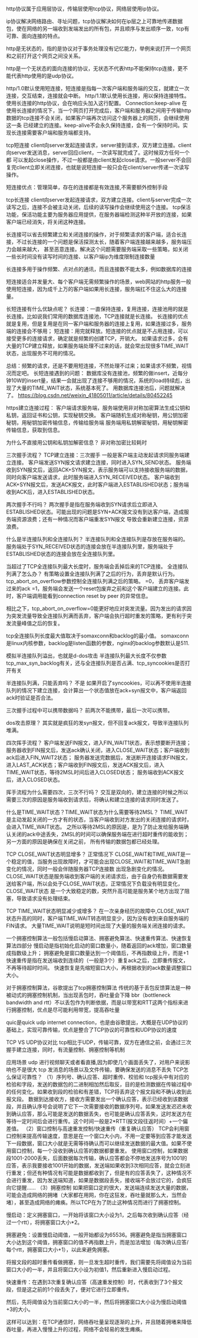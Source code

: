 

http协议属于应用层协议，传输层使用tcp协议，网络层使用ip协议。

ip协议解决网络路由、寻址问题，tcp协议解决如何在ip层之上可靠地传递数据包，使在网络的另一端收到发端发出的所有包，并且顺序与发出顺序一致，tcp有可靠、面向连接的特点。


http是无状态的，指的是协议对于事务处理没有记忆能力，举例来说打开一个网页和之前打开这个网页之间没关系。

http是一个无状态的面向连接的协议，无状态不代表http不能保持tcp连接，更不能代表http使用的是udp协议。


http/1.0默认使用短连接，短连接是指每一次客户端和服务端的交互，就建立一次连接，交互结束，连接就会中断。
http/1.1默认使用长连接，用以保持连接特性。使用长连接的http协议，会在响应头加入这行配置。
Connection:keep-alive
在使用长连接的情况下，当一个网页打开完成后，客户端和服务器之间用于传输http数据的tcp连接不会关闭，如果客户端再次访问这个服务器上的网页，会继续使用这一条
已经建立的连接。keep-alive不会永久保持连接，会有一个保持时间。实现长连接需要客户端和服务端都支持。

tcp短连接
client向server发起连接请求，server接到请求，双方建立连接。client向server发送消息，server回应client，一次读写就完成了。这时候双方任何一个都
可以发起close操作，不过一般都是由client发起close请求。一般server不会回复完client立即关闭连接，也就是说短连接一般只会在client/server传递一次读写操作。

短连接优点：管理简单，存在的连接都是有效连接,不需要额外控制手段

tcp长连接
client向server发起连接请求，双方建立连接。client与server完成一次读写之后，连接不会被主动关闭，后续的读写操作会继续使用这个连接。
tcp保活功能，保活功能主要为服务器应用提供，在服务器端检测这种半开放的连接，如果客户端已经消失，将关闭这种连接。


长连接可以省去频繁建立和关闭连接的操作，对于频繁请求的客户端，适合长连接，不过长连接的一个问题是保活探测太长，随着客户端连接越来越多，服务端压力会越来越大，
甚至恶意连接。解决这个问题需要服务端采取一些策略，如关闭一些长时间没有读写时间的连接、以客户端ip为维度限制连接数量


长连接多用于操作频繁、点对点的通讯，而且连接数不能太多，例如数据库的连接

短连接适合并发量大、每个客户端无需频繁操作的场景，web网站的http服务一般使用短连接，因为成千上万的客户端如果用长连接，服务端扛不住这么大的连接量。

长短连接有什么优缺点呢？
长连接：一直保持连接，复用连接，连接池用的就是长连接。比如说我们常用的数据库连接池，TCP连接就是长连接。
长连接的优点就是复用，但是复用是在同一客户端和服务器的连接上复用，如果连接过多，服务端的连接会不够用；
短连接：用完就释放。短连接的优点就是不占用连接，可以接受更多的连接请求，确定就是频繁的创建TCP，开销大。
如果请求过多，会有大量的TCP建立释放，如果服务端处理不过来的话，就会常出现很多TIME_WAIT 状态，出现服务不可用的情况。

总结：频繁的请求，还是不要用短连接，不然处理不过来；如果请求不频繁，视情况而定吧。
长短连接遇到的问题： 数据库没有连接池，频繁的做insert，近每分钟10W的insert量，结果一会就出现了连接不够用的情况，系统的load持续彪，出现了大量的TIME_WAIT状态，系统基本死了。 
用数据库连接池后，问题就解决了。
https://blog.csdn.net/weixin_41805011/article/details/80452245

https建立连接过程：
客户端请求服务端，服务端使用非对称加密算法生成公钥和私钥，返回证书和公钥，实现秘钥交换。
客户端随机生成对称秘钥，用公钥加密秘钥，用秘钥加密传输信息，传输给服务端
服务端用私钥解密秘钥，用秘钥解密传输信息，获取到信息。

为什么不直接用公钥和私钥加解密信息？ 
非对称加密比较耗时


三次握手流程？
TCP建立连接：三次握手
一般是客户端主动发起请求同服务端建立连接。
客户端发送SYN报文请求建立连接，同时进入SYN_SEND状态。
服务端收到SYN报文后，返回ACK+SYN报文，表示服务端可以支持接收服务端的数据，同时向客户端发送请求，此时服务端进入SYN_RECEIVED状态。
客户端收到ACK+SYN报文后，发送ACK报文，此时客户端进入ESTABLISHED状态；服务端收到ACK后，进入ESTABLISHED状态。


两次握手不行吗？ 
两次握手是指在服务端收到SYN请求后立即进入ESTABLISHED状态。可能出现的问题是SYN+ACK报文没有到达客户端，造成服务端资源浪费；还有一种情况而客户端重发SYN报文
导致会重新建立连接，资源浪费。


什么是半连接队列和全连接队列？
半连接队列和全连接队列是存放在服务端的。
服务端处于SYN_RECEIVED状态的连接会放在半连接队列里，服务端处于ESTABLISHED状态的连接会放在全连接队列里。

当超过了TCP全连接队列最大长度时，服务端会丢掉后来的TCP连接。
全连接队列满了怎么办？
有策略设置全连接队列满了之后的行为，丢弃是默认行为。
tcp_abort_on_overflow参数控制全连接队列满之后的策略。
=0， 丢弃客户端发过来的ack
=1，服务端会发送一个reset包废弃之前和这个客户端建立的连接。此时，客户端调用能看到connection reset by peer 的异常信息。

相比之下，tcp_abort_on_overflow=0能更好地应对突发流量。因为发出的请求因为突发流量导致全连接队列满而丢弃，客户端会执行超时重发的策略，更有利于突发流量峰值之后的恢复。

tcp全连接队列长度最大值取决于somaxconn和backlog的最小值。
somaxconn是linux内核参数，backlog是listen函数的参数，nginx的backlog参数默认是511.

模拟半连接队列溢出，也就是d-dos攻击
半连接队列最大长度不仅参数tcp_max_syn_backlog有关，还与全连接队列是否占满、tcp_syncookies是否打开有关


半连接队列满，只能丢弃吗？ 
不是 如果开启了syncookies，可以再不使用半连接队列的情况下建立连接，会计算出一个状态值放在ack+syn报文中，客户端返回ack时验证是否合法。

三次握手过程中可以携带数据吗？
前两次不能携带，最后一次可以携带。

dos攻击原理？
其实就是疯狂的发syn报文，但不回复ack报文，导致半连接队列堆满。

四次挥手流程？
客户端发送FIN报文，进入FIN_WAIT1状态，表示想要断开连接；服务器收到FIN报文后，发送ack确认关闭，进入CLOSE_WAIT状态；客户端收到ack后进入FIN_WAIT2状态；
服务器发送完数据后，发送断开连接请求FIN报文，进入LAST_ACK状态；客户端收到FIN报文后，发送ACK报文后，进入TIME_WAIT状态，等待2MSL时间后进入CLOSED状态；
服务端收到ACK报文后，进入CLOSED状态。

挥手流程为什么需要四次，三次不行吗？
交互是双向的，建立连接的时候之所以需要三次的原因是服务端收到请求后，将确认和建立连接的请求同时发送了。

什么是TIME_WAIT状态？TIME_WAIT状态为什么需要等待2MSL？
TIME_WAIT是主动发起关闭的一方才有的状态，当客户端收到对方发出的关闭连接的请求时，会进入TIME_WAIT状态。
之所以等待2MSL的原因是，是为了防止发给服务端确认关闭的ack中途丢失，2MSL的时间可以确保服务端在进行超时重传的能收到；另一方面的原因是确保在关闭之前，
所有传输的数据包都已经处理。

TCP CLOSE_WAIT状态明显增多？ 
正常情况下  CLOSE_WAIT和TIME_WAIT是一个稳定的值，当服务出现故障时，才可能会出现CLOSE_WAIT和TIME_WAIT急剧变化的情况，同时一般会伴随服务器TCP连接数
出现急剧变化的情况。
CLOSE_WAIT状态是服务端收到客户端的关闭请求后，由于自身仍有数据需要发送给客户端，所以会处于CLOSE_WAIT状态，正常情况下负载没有明显变化，CLOSE_WAIT状态
是一个大致稳定的数，突然升高可能是服务某个地方出现了阻塞，导致请求没有处理结束。

TCP TIME_WAIT状态明显减少或增多？
在一次亲身经历的故障中,CLOSE_WAIT状态升高的同时，客户端TIME_WAIT转态明显变少，因为没有收到来自服务端的FIN请求。
大量TIME_WAIT说明是短时间出现了大量的服务端关闭连接的请求。


一个拥塞控制算法一般包括慢启动算法、拥塞避免算法、快速重传算法、快速恢复算法四部分
慢启动是指初始化启动的窗口数量小，随着返回的ack增加，窗口数量成指数级上升；
拥塞避免是窗口数量达到一个阈值后，不再指数级上升，而是+1
快速重传是指在发送端收到连续的（一般是3个）重复ack之后，立即重传报文，不再等待超时时间。
快速恢复是先缩短窗口大小，再根据收到的ack数量调整窗口大小。

对于拥塞控制算法，谷歌提出了tcp拥塞控制算法
传统的基于丢包反馈算法是一种被动式的拥塞控制机制，当出现丢包时，吞吐量会下降
bbr（bottleneck bandwidth and rtt）不以丢包作为判断依据，而是以带宽和RTT这两个指标来进行拥塞控制，优点是尽可能利用带宽，提高吞吐量

quic是quick udp internet connection，也是由谷歌提出，大概是在UDP协议的基础上，实现可靠传输，优点是整合了TCP协议的可靠性和UDP协议的速度


TCP VS UDP协议对比
tcp相比于UDP，传输可靠，双方在通信之前，会通过三次握手建立连接，同时，有流量控制、拥塞控制等机制

应用场景
udp 进行视频聊天或者看直播,因为即使几个画面丢失了，对用户来说影响也不是很大
tcp 发消息的场景以及文件传输，要确保发送的消息不丢失
TCP怎么保证可靠性？
（1）序列号、确认应答、超时重传、校验和
tcp报头中有对应的检验和字段，发送的数据包的二进制相加然后取反，目的是检测数据在传输过程中的任何变化。如果收到段的检验和有差错，TCP将丢弃这个报文段和不确认收到此报文段。
数据到达接收方，接收方需要发出一个确认应答，表示已经收到该数据段，并且确认序号会说明了它下一次需要接收的数据序列号。如果发送发迟迟未收到确认应答，那么可能是发送的数据丢失，也可能是确认应答丢失，这时发送方在等待一定时间后会进行重传。这个时间一般是2*RTT(报文段往返时间）+一个偏差值。
（2）窗口控制与高速重发控制/快速重传（重复确认应答）
TCP会利用窗口控制来提高传输速度，意思是在一个窗口大小内，不用一定要等到应答才能发送下一段数据，窗口大小就是无需等待确认而可以继续发送数据的最大值。如果不使用窗口控制，每一个没收到确认应答的数据都要重发。
使用窗口控制，如果数据段1001-2000丢失，后面数据每次传输，确认应答都会不停地发送序号为1001的应答，表示我要接收1001开始的数据，发送端如果收到3次相同应答，就会立刻进行重发；但还有种情况有可能是数据都收到了，但是有的应答丢失了，这种情况不会进行重发，因为发送端知道，如果是数据段丢失，接收端不会放过它的，会疯狂向它提醒......
（3）拥塞控制
如果把窗口定的很大，发送端连续发送大量的数据，可能会造成网络的拥堵（大家都在用网，你在这狂发，吞吐量就那么大，当然会堵），甚至造成网络的瘫痪。所以TCP在为了防止这种情况而进行了拥塞控制。

慢启动：定义拥塞窗口，一开始将该窗口大小设为1，之后每次收到确认应答（经过一个rtt），将拥塞窗口大小*2。

拥塞避免：设置慢启动阈值，一般开始都设为65536。拥塞避免是指当拥塞窗口大小达到这个阈值，拥塞窗口的值不再指数上升，而是加法增加（每次确认应答/每个rtt，拥塞窗口大小+1），以此来避免拥塞。

将报文段的超时重传看做拥塞，则一旦发生超时重传，我们需要先将阈值设为当前窗口大小的一半，并且将窗口大小设为初值1，然后重新进入慢启动过程。

快速重传：在遇到3次重复确认应答（高速重发控制）时，代表收到了3个报文段，但是这之前的1个段丢失了，便对它进行立即重传。

然后，先将阈值设为当前窗口大小的一半，然后将拥塞窗口大小设为慢启动阈值+3的大小。

这样可以达到：在TCP通信时，网络吞吐量呈现逐渐的上升，并且随着拥堵来降低吞吐量，再进入慢慢上升的过程，网络不会轻易的发生瘫痪。


